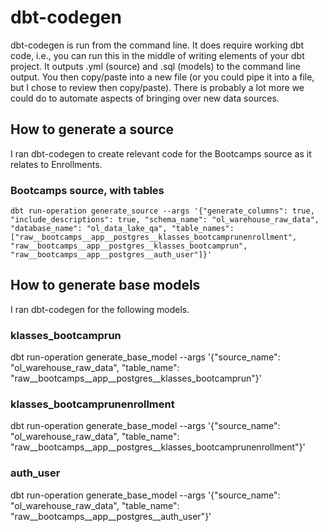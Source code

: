 # dbt-codegen
dbt-codegen is run from the command line. It does require working dbt code, i.e., you can run this in the middle of writing elements of your dbt project. It outputs .yml (source) and .sql (models) to the command line output. You then copy/paste into a new file (or you could pipe it into a file, but I chose to review then copy/paste). There is probably a lot more we could do to automate aspects of bringing over new data sources.

## How to generate a source
I ran dbt-codegen to create relevant code for the Bootcamps source as it relates to Enrollments.
### Bootcamps source, with tables
`dbt run-operation generate_source --args '{"generate_columns": true, "include_descriptions": true, "schema_name": "ol_warehouse_raw_data", "database_name": "ol_data_lake_qa", "table_names":["raw__bootcamps__app__postgres__klasses_bootcamprunenrollment", "raw__bootcamps__app__postgres__klasses_bootcamprun", "raw__bootcamps__app__postgres__auth_user"]}'`

## How to generate base models
I ran dbt-codegen for the following models.
### klasses_bootcamprun
dbt run-operation generate_base_model --args '{"source_name": "ol_warehouse_raw_data", "table_name": "raw__bootcamps__app__postgres__klasses_bootcamprun"}'

### klasses_bootcamprunenrollment
dbt run-operation generate_base_model --args '{"source_name": "ol_warehouse_raw_data", "table_name": "raw__bootcamps__app__postgres__klasses_bootcamprunenrollment"}'

### auth_user
dbt run-operation generate_base_model --args '{"source_name": "ol_warehouse_raw_data", "table_name": "raw__bootcamps__app__postgres__auth_user"}'

